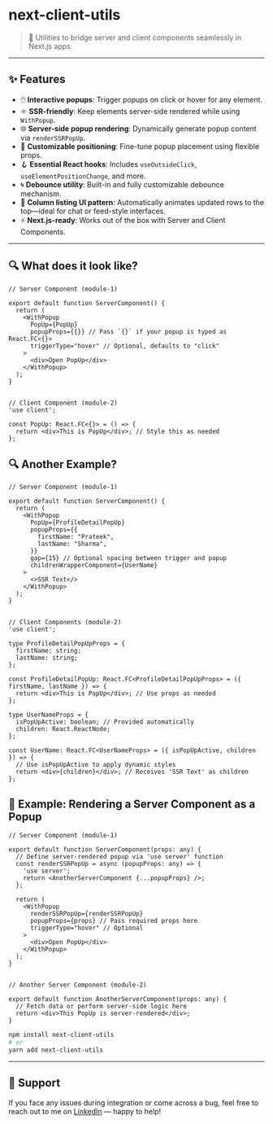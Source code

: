 # next-client-utils

> 🧩 Utilities to bridge server and client components seamlessly in Next.js apps.

---

## ✨ Features

- 🖱️ **Interactive popups**: Trigger popups on click or hover for any element.
- ⚛️ **SSR-friendly**: Keep elements server-side rendered while using `WithPopup`.
- 🌐 **Server-side popup rendering**: Dynamically generate popup content via `renderSSRPopUp`.
- 🎯 **Customizable positioning**: Fine-tune popup placement using flexible props.
- 🪝 **Essential React hooks**: Includes `useOutsideClick`, `useElementPositionChange`, and more.
- 🌀 **Debounce utility**: Built-in and fully customizable debounce mechanism.
- 🧱 **Column listing UI pattern**: Automatically animates updated rows to the top—ideal for chat or feed-style interfaces.
- ⚡ **Next.js-ready**: Works out of the box with Server and Client Components.

---

## 🔍 What does it look like?

```tsx
// Server Component (module-1)

export default function ServerComponent() {
  return (
    <WithPopup
      PopUp={PopUp}
      popupProps={{}} // Pass `{}` if your popup is typed as React.FC<{}>
      triggerType="hover" // Optional, defaults to "click"
    >
      <div>Open PopUp</div>
    </WithPopup>
  );
}


// Client Component (module-2)
'use client';

const PopUp: React.FC<{}> = () => {
  return <div>This is PopUp</div>; // Style this as needed
};
```

## 🔍 Another Example?


```tsx
// Server Component (module-1)

export default function ServerComponent() {
  return (
    <WithPopup
      PopUp={ProfileDetailPopUp}
      popupProps={{
        firstName: "Prateek",
        lastName: "Sharma",
      }}
      gap={15} // Optional spacing between trigger and popup
      childrenWrapperComponent={UserName}
    >
      <>SSR Text</>
    </WithPopup>
  );
}


// Client Components (module-2)
'use client';

type ProfileDetailPopUpProps = {
  firstName: string;
  lastName: string;
};

const ProfileDetailPopUp: React.FC<ProfileDetailPopUpProps> = ({ firstName, lastName }) => {
  return <div>This is PopUp</div>; // Use props as needed
};

type UserNameProps = {
  isPopUpActive: boolean; // Provided automatically
  children: React.ReactNode;
};

const UserName: React.FC<UserNameProps> = ({ isPopUpActive, children }) => {
  // Use isPopUpActive to apply dynamic styles
  return <div>{children}</div>; // Receives 'SSR Text' as children
};
```

## 🧠 Example: Rendering a Server Component as a Popup

```tsx
// Server Component (module-1)

export default function ServerComponent(props: any) {
  // Define server-rendered popup via 'use server' function
  const renderSSRPopUp = async (popupProps: any) => {
    'use server';
    return <AnotherServerComponent {...popupProps} />;
  };

  return (
    <WithPopup
      renderSSRPopUp={renderSSRPopUp}
      popupProps={props} // Pass required props here
      triggerType="hover" // Optional
    >
      <div>Open PopUp</div>
    </WithPopup>
  );
}


// Another Server Component (module-2)

export default function AnotherServerComponent(props: any) {
  // Fetch data or perform server-side logic here
  return <div>This PopUp is server-rendered</div>;
}

```

```bash
npm install next-client-utils
# or
yarn add next-client-utils

```


---

## 🤝 Support

If you face any issues during integration or come across a bug, feel free to reach out to me on [LinkedIn](https://www.linkedin.com/in/prateekpixel) — happy to help!
